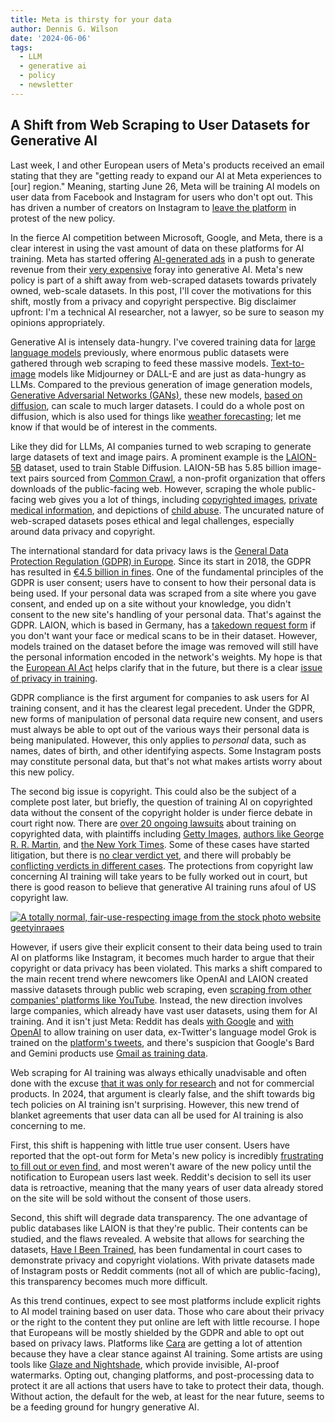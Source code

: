```yaml
---
title: Meta is thirsty for your data
author: Dennis G. Wilson
date: '2024-06-06'
tags:
  - LLM
  - generative ai
  - policy
  - newsletter
---
```


## A Shift from Web Scraping to User Datasets for Generative AI

Last week, I and other European users of Meta's products received an email stating that they are "getting ready to expand our AI at Meta experiences to [our] region." Meaning, starting June 26, Meta will be training AI models on user data from Facebook and Instagram for users who don't opt out. This has driven a number of creators on Instagram to [leave the platform](https://www.independent.co.uk/tech/cara-art-app-instagram-ai-b2556592.html) in protest of the new policy.

In the fierce AI competition between Microsoft, Google, and Meta, there is a clear interest in using the vast amount of data on these platforms for AI training. Meta has started offering [AI-generated ads](https://www.reuters.com/technology/meta-expand-ai-image-generation-offerings-ads-2024-05-07/) in a push to generate revenue from their [very expensive](https://www.reuters.com/technology/meta-raises-2024-expenses-forecast-support-ai-development-2024-04-24/) foray into generative AI. Meta's new policy is part of a shift away from web-scraped datasets towards privately owned, web-scale datasets. In this post, I'll cover the motivations for this shift, mostly from a privacy and copyright perspective. Big disclaimer upfront: I'm a technical AI researcher, not a lawyer, so be sure to season my opinions appropriately.

Generative AI is intensely data-hungry. I've covered training data for [large language models](https://goodcomputer.substack.com/p/an-introduction-to-large-language) previously, where enormous public datasets were gathered through web scraping to feed these massive models. [Text-to-image](http://proceedings.mlr.press/v139/radford21a/radford21a.pdf) models like Midjourney or DALL-E  and are just as data-hungry as LLMs. Compared to the previous generation of image generation models, [Generative Adversarial Networks (GANs)](https://dl.acm.org/doi/pdf/10.1145/3422622), these new models, [based on diffusion](https://proceedings.neurips.cc/paper/2020/file/4c5bcfec8584af0d967f1ab10179ca4b-Paper.pdf), can scale to much larger datasets. I could do a whole post on diffusion, which is also used for things like [weather forecasting](https://www.science.org/doi/pdf/10.1126/sciadv.adk4489); let me know if that would be of interest in the comments.

Like they did for LLMs, AI companies turned to web scraping to generate large datasets of text and image pairs. A prominent example is the [LAION-5B](https://laion.ai/) dataset, used to train Stable Diffusion. LAION-5B has 5.85 billion image-text pairs sourced from [Common Crawl](https://commoncrawl.org/), a non-profit organization that offers downloads of the public-facing web. However, scraping the whole public-facing web gives you a lot of things, including [copyrighted images](https://www.theverge.com/2023/12/4/23988403/getty-lawsuit-stability-ai-copyright-infringement), [private medical information](https://arstechnica.com/information-technology/2022/09/artist-finds-private-medical-record-photos-in-popular-ai-training-data-set/), and depictions of [child abuse](https://cyber.fsi.stanford.edu/io/news/investigation-finds-ai-image-generation-models-trained-child-abuse). The uncurated nature of web-scraped datasets poses ethical and legal challenges, especially around data privacy and copyright.

The international standard for data privacy laws is the [General Data Protection Regulation (GDPR) in Europe](https://gdpr.eu/). Since its start in 2018, the GDPR has resulted in [€4.5 billion in fines](https://www.enforcementtracker.com/?insights). One of the fundamental principles of the GDPR is user consent; users have to consent to how their personal data is being used. If your personal data was scraped from a site where you gave consent, and ended up on a site without your knowledge, you didn't consent to the new site's handling of your personal data. That's against the GDPR. LAION, which is based in Germany, has a [takedown request form](https://laion.ai/privacy-policy/) if you don't want your face or medical scans to be in their dataset. However, models trained on the dataset before the image was removed will still have the personal information encoded in the network's weights. My hope is that the [European AI Act](https://goodcomputer.substack.com/p/european-union-ai-act) helps clarify that in the future, but there is a clear [issue of privacy in training](https://www.edps.europa.eu/system/files/2024-06/24-06-03_genai_orientations_en.pdf).

GDPR compliance is the first argument for companies to ask users for AI training consent, and it has the clearest legal precedent. Under the GDPR, new forms of manipulation of personal data require new consent, and users must always be able to opt out of the various ways their personal data is being manipulated. However, this only applies to *personal* data, such as names, dates of birth, and other identifying aspects. Some Instagram posts may constitute personal data, but that's not what makes artists worry about this new policy.

The second big issue is copyright. This could also be the subject of a complete post later, but briefly, the question of training AI on copyrighted data without the consent of the copyright holder is under fierce debate in court right now. There are [over 20 ongoing lawsuits](https://web.archive.org/web/20240407000139/https://www.thefashionlaw.com/from-chatgpt-to-deepfake-creating-apps-a-running-list-of-key-ai-lawsuits/) about training on copyrighted data, with plaintiffs including [Getty Images](https://www.theverge.com/2023/12/4/23988403/getty-lawsuit-stability-ai-copyright-infringement), [authors like George R. R. Martin](https://www.classaction.org/media/authors-guild-et-al-v-openai-inc-et-al.pdf), and [the New York Times](https://www.nytimes.com/2023/12/27/business/media/new-york-times-open-ai-microsoft-lawsuit.html). Some of these cases have started litigation, but there is [no clear verdict yet](https://www.loeb.com/en/insights/publications/2023/11/andersen-v-stability-ai-ltd), and there will probably be [conflicting verdicts in different cases](https://www.reuters.com/legal/legalindustry/judge-denies-plaintiffs-effort-intervene-new-york-copyright-actions-against-2024-04-17/). The protections from copyright law concerning AI training will take years to be fully worked out in court, but there is good reason to believe that generative AI training runs afoul of US copyright law.

[![A totally normal, fair-use-respecting image from the stock photo website geetyinraəes]([/images/gettyimages.png])](https://www.theverge.com/2023/1/17/23558516/ai-art-copyright-stable-diffusion-getty-images-lawsuit)

However, if users give their explicit consent to their data being used to train AI on platforms like Instagram, it becomes much harder to argue that their copyright or data privacy has been violated. This marks a shift compared to the main recent trend where newcomers like OpenAI and LAION created massive datasets through public web scraping, even [scraping from other companies' platforms like YouTube](https://www.theverge.com/2024/4/6/24122915/openai-youtube-transcripts-gpt-4-training-data-google). Instead, the new direction involves large companies, which already have vast user datasets, using them for AI training. And it isn't just Meta: Reddit has deals [with Google](https://www.reuters.com/technology/reddit-ai-content-licensing-deal-with-google-sources-say-2024-02-22/) and [with OpenAI](https://openai.com/index/openai-and-reddit-partnership/) to allow training on user data, ex-Twitter's language model Grok is trained on the [platform's tweets](https://www.fastcompany.com/90978698/elon-musk-xai-grok-bias-misinformation), and there's suspicion that Google's Bard and Gemini products use [Gmail as training data](https://tuta.com/blog/google-gemini-ai-email).

Web scraping for AI training was always ethically unadvisable and often done with the excuse [that it was only for research](https://openreview.net/forum?id=M3Y74vmsMcY) and not for commercial products. In 2024, that argument is clearly false, and the shift towards big tech policies on AI training isn't surprising. However, this new trend of blanket agreements that user data can all be used for AI training is also concerning to me.

First, this shift is happening with little true user consent. Users have reported that the opt-out form for Meta's new policy is incredibly [frustrating to fill out or even find](https://www.fastcompany.com/91132854/instagram-training-ai-on-your-data-its-nearly-impossible-to-opt-out), and most weren't aware of the new policy until the notification to European users last week. Reddit's decision to sell its user data is retroactive, meaning that the many years of user data already stored on the site will be sold without the consent of those users.

Second, this shift will degrade data transparency. The one advantage of public databases like LAION is that they're public. Their contents can be studied, and the flaws revealed. A website that allows for searching the datasets, [Have I Been Trained](https://haveibeentrained.com/), has been fundamental in court cases to demonstrate privacy and copyright violations. With private datasets made of Instagram posts or Reddit comments (not all of which are public-facing), this transparency becomes much more difficult.

As this trend continues, expect to see most platforms include explicit rights to AI model training based on user data. Those who care about their privacy or the right to the content they put online are left with little recourse. I hope that Europeans will be mostly shielded by the GDPR and able to opt out based on privacy laws. Platforms like [Cara](https://cara.app/) are getting a lot of attention because they have a clear stance against AI training. Some artists are using tools like [Glaze and Nightshade](https://glaze.cs.uchicago.edu/), which provide invisible, AI-proof watermarks. Opting out, changing platforms, and post-processing data to protect it are all actions that users have to take to protect their data, though. Without action, the default for the web, at least for the near future, seems to be a feeding ground for hungry generative AI.
